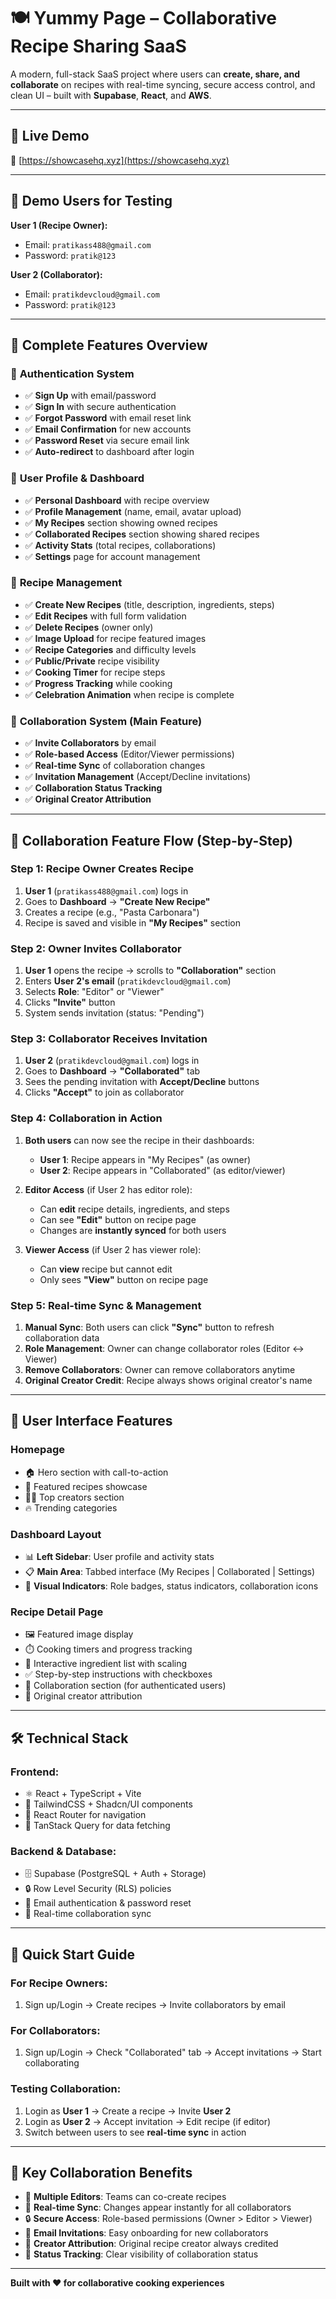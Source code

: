 
# 🍽️ Yummy Page – Collaborative Recipe Sharing SaaS

A modern, full-stack SaaS project where users can **create, share, and collaborate** on recipes with real-time syncing, secure access control, and clean UI – built with **Supabase**, **React**, and **AWS**.

---

## 🚀 Live Demo

🔗 [https://showcasehq.xyz](https://showcasehq.xyz)  

---

## 🎯 Demo Users for Testing

**User 1 (Recipe Owner):**
- Email: `pratikass488@gmail.com`
- Password: `pratik@123`

**User 2 (Collaborator):**
- Email: `pratikdevcloud@gmail.com`
- Password: `pratik@123`

---

## 🧠 Complete Features Overview

### 🔐 **Authentication System**
- ✅ **Sign Up** with email/password
- ✅ **Sign In** with secure authentication
- ✅ **Forgot Password** with email reset link
- ✅ **Email Confirmation** for new accounts
- ✅ **Password Reset** via secure email link
- ✅ **Auto-redirect** to dashboard after login

### 👤 **User Profile & Dashboard**
- ✅ **Personal Dashboard** with recipe overview
- ✅ **Profile Management** (name, email, avatar upload)
- ✅ **My Recipes** section showing owned recipes
- ✅ **Collaborated Recipes** section showing shared recipes
- ✅ **Activity Stats** (total recipes, collaborations)
- ✅ **Settings** page for account management

### 📖 **Recipe Management**
- ✅ **Create New Recipes** (title, description, ingredients, steps)
- ✅ **Edit Recipes** with full form validation
- ✅ **Delete Recipes** (owner only)
- ✅ **Image Upload** for recipe featured images
- ✅ **Recipe Categories** and difficulty levels
- ✅ **Public/Private** recipe visibility
- ✅ **Cooking Timer** for recipe steps
- ✅ **Progress Tracking** while cooking
- ✅ **Celebration Animation** when recipe is complete

### 🤝 **Collaboration System** (Main Feature)
- ✅ **Invite Collaborators** by email
- ✅ **Role-based Access** (Editor/Viewer permissions)
- ✅ **Real-time Sync** of collaboration changes
- ✅ **Invitation Management** (Accept/Decline invitations)
- ✅ **Collaboration Status Tracking**
- ✅ **Original Creator Attribution**

---

## 🎯 **Collaboration Feature Flow** (Step-by-Step)

### **Step 1: Recipe Owner Creates Recipe**
1. **User 1** (`pratikass488@gmail.com`) logs in
2. Goes to **Dashboard** → **"Create New Recipe"**
3. Creates a recipe (e.g., "Pasta Carbonara")
4. Recipe is saved and visible in **"My Recipes"** section

### **Step 2: Owner Invites Collaborator**
1. **User 1** opens the recipe → scrolls to **"Collaboration"** section
2. Enters **User 2's email** (`pratikdevcloud@gmail.com`)
3. Selects **Role**: "Editor" or "Viewer"
4. Clicks **"Invite"** button
5. System sends invitation (status: "Pending")

### **Step 3: Collaborator Receives Invitation**
1. **User 2** (`pratikdevcloud@gmail.com`) logs in
2. Goes to **Dashboard** → **"Collaborated"** tab
3. Sees the pending invitation with **Accept/Decline** buttons
4. Clicks **"Accept"** to join as collaborator

### **Step 4: Collaboration in Action**
1. **Both users** can now see the recipe in their dashboards:
   - **User 1**: Recipe appears in "My Recipes" (as owner)
   - **User 2**: Recipe appears in "Collaborated" (as editor/viewer)

2. **Editor Access** (if User 2 has editor role):
   - Can **edit** recipe details, ingredients, and steps
   - Can see **"Edit"** button on recipe page
   - Changes are **instantly synced** for both users

3. **Viewer Access** (if User 2 has viewer role):
   - Can **view** recipe but cannot edit
   - Only sees **"View"** button on recipe page

### **Step 5: Real-time Sync & Management**
1. **Manual Sync**: Both users can click **"Sync"** button to refresh collaboration data
2. **Role Management**: Owner can change collaborator roles (Editor ↔ Viewer)
3. **Remove Collaborators**: Owner can remove collaborators anytime
4. **Original Creator Credit**: Recipe always shows original creator's name

---

## 🎨 **User Interface Features**

### **Homepage**
- 🏠 Hero section with call-to-action
- 📱 Featured recipes showcase
- 👨‍🍳 Top creators section
- 🔥 Trending categories

### **Dashboard Layout**
- 📊 **Left Sidebar**: User profile and activity stats
- 📋 **Main Area**: Tabbed interface (My Recipes | Collaborated | Settings)
- 🎯 **Visual Indicators**: Role badges, status indicators, collaboration icons

### **Recipe Detail Page**
- 🖼️ Featured image display
- ⏱️ Cooking timers and progress tracking
- 📝 Interactive ingredient list with scaling
- ✅ Step-by-step instructions with checkboxes
- 🤝 Collaboration section (for authenticated users)
- 👑 Original creator attribution

---

## 🛠 **Technical Stack**

### **Frontend:**
- ⚛️ React + TypeScript + Vite
- 🎨 TailwindCSS + Shadcn/UI components
- 🧭 React Router for navigation
- 🔄 TanStack Query for data fetching

### **Backend & Database:**
- 🗄️ Supabase (PostgreSQL + Auth + Storage)
- 🔒 Row Level Security (RLS) policies
- 📧 Email authentication & password reset
- 🔄 Real-time collaboration sync

---

## 🚀 **Quick Start Guide**

### **For Recipe Owners:**
1. Sign up/Login → Create recipes → Invite collaborators by email

### **For Collaborators:**
1. Sign up/Login → Check "Collaborated" tab → Accept invitations → Start collaborating

### **Testing Collaboration:**
1. Login as **User 1** → Create a recipe → Invite **User 2**
2. Login as **User 2** → Accept invitation → Edit recipe (if editor)
3. Switch between users to see **real-time sync** in action

---

## 🔧 **Key Collaboration Benefits**

- 👥 **Multiple Editors**: Teams can co-create recipes
- 🔄 **Real-time Sync**: Changes appear instantly for all collaborators
- 🔒 **Secure Access**: Role-based permissions (Owner > Editor > Viewer)
- 📧 **Email Invitations**: Easy onboarding for new collaborators
- 👑 **Creator Attribution**: Original recipe creator always credited
- 🎯 **Status Tracking**: Clear visibility of collaboration status

---

**Built with ❤️ for collaborative cooking experiences**
